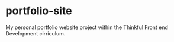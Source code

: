 portfolio-site
==============

My personal portfolio website project within the 
Thinkful Front end Development cirriculum.
